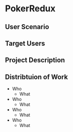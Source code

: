 # PokerRedux

## User Scenario

## Target Users

## Project Description

## Distribtuion of Work
+ Who
  - What
+ Who
  - What
+ Who
  - What
+ Who
  - What
